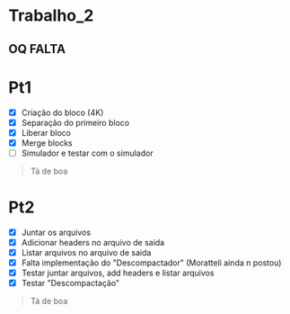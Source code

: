 # Trabalho_2
## OQ FALTA

# Pt1

- [x] Criação do bloco (4K)
- [x] Separação do primeiro bloco
- [x] Liberar bloco
- [x] Merge blocks
- [ ] Simulador e testar com o simulador
> Tá de boa

# Pt2
- [x] Juntar os arquivos
- [x] Adicionar headers no arquivo de saida
- [x] Listar arquivos no arquivo de saida
- [x] Falta implementação do "Descompactador" (Moratteli ainda n postou)
- [x] Testar juntar arquivos, add headers e listar arquivos
- [x] Testar "Descompactação"
> Tá de boa
